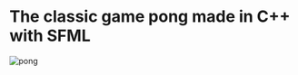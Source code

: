 # The classic game pong made in C++ with SFML
![pong](https://github.com/henryrossi/pong/assets/102625896/097daead-3c0f-4f6a-bdc0-d0a831b2ffca)
